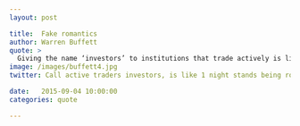 ```yaml
---
layout: post

title:  Fake romantics
author: Warren Buffett
quote: >
  Giving the name ‘investors’ to institutions that trade actively is like calling someone who repeatedly engages in one-night stands a ‘romantic.’
image: /images/buffett4.jpg
twitter: Call active traders investors, is like 1 night stands being romantics. Warren Buffett http://quotes.stockflare.com/

date:   2015-09-04 10:00:00
categories: quote

---
```


